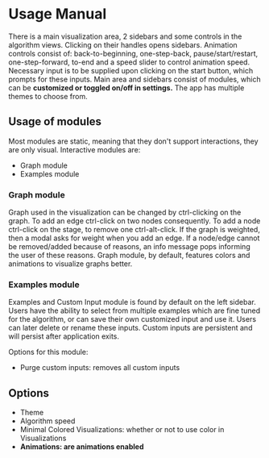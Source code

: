 # Usage Manual

There is a main visualization area, 2 sidebars and some controls in the algorithm views. Clicking on their handles opens sidebars. Animation controls consist of: back-to-beginning, one-step-back, pause/start/restart, one-step-forward, to-end and a speed slider to control animation speed. Necessary input is to be supplied upon clicking on the start button, which prompts for these inputs. Main area and sidebars consist of modules, which can be **customized or toggled on/off in settings.** The app has multiple themes to choose from.

## Usage of modules

Most modules are static, meaning that they don't support interactions, they are only visual. Interactive modules are:

* Graph module
* Examples module

### Graph module

Graph used in the visualization can be changed by ctrl-clicking on the graph. To add an edge ctrl-click on two nodes consequently. To add a node ctrl-click on the stage, to remove one ctrl-alt-click. If the graph is weighted, then a modal asks for weight when you add an edge. If a node/edge cannot be removed/added because of reasons, an info message pops informing the user of these reasons. Graph module, by default, features colors and animations to visualize graphs better.

### Examples module

Examples and Custom Input module is found by default on the left sidebar. Users have the ability to select from multiple examples which are fine tuned for the algorithm, or can save their own customized input and use it. Users can later delete or rename these inputs. Custom inputs are persistent and will persist after application exits.

Options for this module:

* Purge custom inputs: removes all custom inputs

## Options

* Theme
* Algorithm speed
* Minimal Colored Visualizations: whether or not to use color in Visualizations
* **Animations: are animations enabled**
